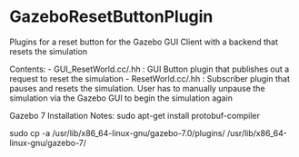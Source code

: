 # GazeboResetButtonPlugin


Plugins for a reset button for the Gazebo GUI Client with a backend that resets the simulation

Contents:
    - GUI_ResetWorld.cc/.hh : GUI Button plugin that publishes out a request to reset the simulation
    - ResetWorld.cc/.hh : Subscriber plugin that pauses and resets the simulation. User has to manually unpause the simulation via the Gazebo GUI to begin the simulation again



Gazebo 7 Installation Notes:
sudo apt-get install protobuf-compiler


sudo cp -a /usr/lib/x86_64-linux-gnu/gazebo-7.0/plugins/ /usr/lib/x86_64-linux-gnu/gazebo-7/
